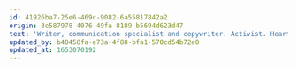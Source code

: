 ```yaml
---
id: 41926ba7-25e6-469c-9082-6a55817842a2
origin: 3e587978-4076-49fa-8189-b5694d623d47
text: 'Writer, communication specialist and copywriter. Activist. Heart on the tongue. All round lovely person.'
updated_by: b40458fa-e73a-4f88-bfa1-570cd54b72e0
updated_at: 1653070192
---
```


